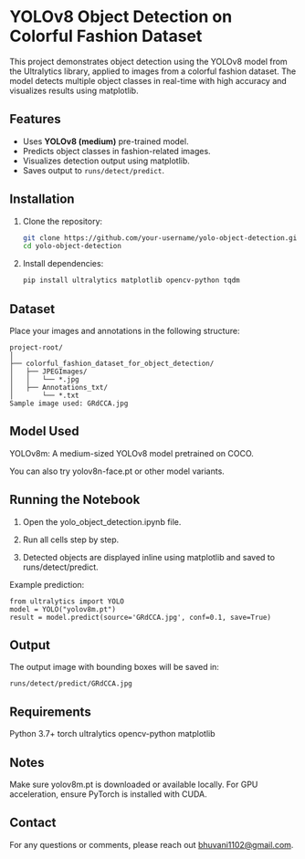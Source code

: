 # YOLOv8 Object Detection on Colorful Fashion Dataset

This project demonstrates object detection using the YOLOv8 model from the Ultralytics library, applied to images from a colorful fashion dataset. The model detects multiple object classes in real-time with high accuracy and visualizes results using matplotlib.

##  Features

- Uses **YOLOv8 (medium)** pre-trained model.
- Predicts object classes in fashion-related images.
- Visualizes detection output using matplotlib.
- Saves output to `runs/detect/predict`.

##  Installation

1. Clone the repository:
   ```bash
   git clone https://github.com/your-username/yolo-object-detection.git
   cd yolo-object-detection
2. Install dependencies:
    ```bash
    pip install ultralytics matplotlib opencv-python tqdm
##  Dataset
Place your images and annotations in the following structure:
    
    project-root/
    │
    ├── colorful_fashion_dataset_for_object_detection/
    │   ├── JPEGImages/
    │   │   └── *.jpg
    │   ├── Annotations_txt/
    │       └── *.txt
    Sample image used: GRdCCA.jpg

##  Model Used
YOLOv8m: A medium-sized YOLOv8 model pretrained on COCO.

You can also try yolov8n-face.pt or other model variants.

##  Running the Notebook
1. Open the yolo_object_detection.ipynb file.

2. Run all cells step by step.

3. Detected objects are displayed inline using matplotlib and saved to runs/detect/predict.

Example prediction:

    from ultralytics import YOLO
    model = YOLO("yolov8m.pt")
    result = model.predict(source='GRdCCA.jpg', conf=0.1, save=True)

##  Output
The output image with bounding boxes will be saved in:

    runs/detect/predict/GRdCCA.jpg
    
##  Requirements
Python 3.7+
torch
ultralytics
opencv-python
matplotlib

##  Notes
Make sure yolov8m.pt is downloaded or available locally.
For GPU acceleration, ensure PyTorch is installed with CUDA.

## Contact
For any questions or comments, please reach out bhuvani1102@gmail.com.
